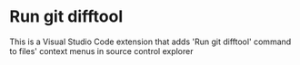# Run git difftool 

This is a Visual Studio Code extension that adds 'Run git difftool' command to files' context menus in source control explorer